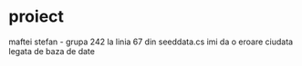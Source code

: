 # proiect
 
maftei stefan - grupa 242 
la linia 67 din seeddata.cs imi da o eroare ciudata legata de baza de date